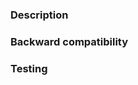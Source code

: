 ### Description

<!--
Summary of change.
Example: Add sepolia chain
-->

### Backward compatibility

<!--
Are these changes backward compatible? Note that additions are backwards compatible.

Yes/No
-->

### Testing

<!--
Have any new metadata configs and deployment addresses been used with any Hyperlane tooling, such as the CLI?
-->
